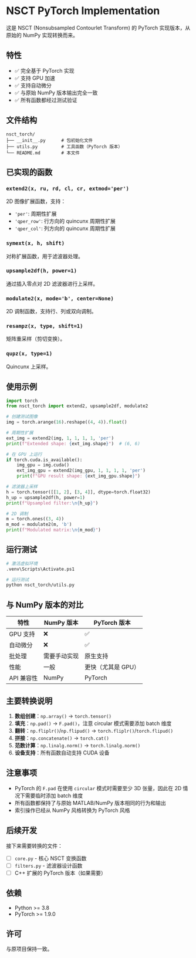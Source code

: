 # NSCT PyTorch Implementation

这是 NSCT (Nonsubsampled Contourlet Transform) 的 PyTorch 实现版本，从原始的 NumPy 实现转换而来。

## 特性

- ✅ 完全基于 PyTorch 实现
- ✅ 支持 GPU 加速
- ✅ 支持自动微分
- ✅ 与原始 NumPy 版本输出完全一致
- ✅ 所有函数都经过测试验证

## 文件结构

```
nsct_torch/
├── __init__.py      # 包初始化文件
├── utils.py         # 工具函数（PyTorch 版本）
└── README.md        # 本文件
```

## 已实现的函数

### `extend2(x, ru, rd, cl, cr, extmod='per')`
2D 图像扩展函数，支持：
- `'per'`: 周期性扩展
- `'qper_row'`: 行方向的 quincunx 周期性扩展
- `'qper_col'`: 列方向的 quincunx 周期性扩展

### `symext(x, h, shift)`
对称扩展函数，用于滤波器处理。

### `upsample2df(h, power=1)`
通过插入零点对 2D 滤波器进行上采样。

### `modulate2(x, mode='b', center=None)`
2D 调制函数，支持行、列或双向调制。

### `resampz(x, type, shift=1)`
矩阵重采样（剪切变换）。

### `qupz(x, type=1)`
Quincunx 上采样。

## 使用示例

```python
import torch
from nsct_torch import extend2, upsample2df, modulate2

# 创建测试图像
img = torch.arange(16).reshape((4, 4)).float()

# 周期性扩展
ext_img = extend2(img, 1, 1, 1, 1, 'per')
print(f"Extended shape: {ext_img.shape}")  # (6, 6)

# 在 GPU 上运行
if torch.cuda.is_available():
    img_gpu = img.cuda()
    ext_img_gpu = extend2(img_gpu, 1, 1, 1, 1, 'per')
    print(f"GPU result shape: {ext_img_gpu.shape}")

# 滤波器上采样
h = torch.tensor([[1, 2], [3, 4]], dtype=torch.float32)
h_up = upsample2df(h, power=1)
print(f"Upsampled filter:\n{h_up}")

# 2D 调制
m = torch.ones((3, 4))
m_mod = modulate2(m, 'b')
print(f"Modulated matrix:\n{m_mod}")
```

## 运行测试

```bash
# 激活虚拟环境
.venv\Scripts\Activate.ps1

# 运行测试
python nsct_torch/utils.py
```

## 与 NumPy 版本的对比

| 特性 | NumPy 版本 | PyTorch 版本 |
|------|-----------|-------------|
| GPU 支持 | ❌ | ✅ |
| 自动微分 | ❌ | ✅ |
| 批处理 | 需要手动实现 | 原生支持 |
| 性能 | 一般 | 更快（尤其是 GPU） |
| API 兼容性 | NumPy | PyTorch |

## 主要转换说明

1. **数组创建**：`np.array()` → `torch.tensor()`
2. **填充**：`np.pad()` → `F.pad()`，注意 circular 模式需要添加 batch 维度
3. **翻转**：`np.fliplr()`/`np.flipud()` → `torch.fliplr()`/`torch.flipud()`
4. **拼接**：`np.concatenate()` → `torch.cat()`
5. **范数计算**：`np.linalg.norm()` → `torch.linalg.norm()`
6. **设备支持**：所有函数自动支持 CUDA 设备

## 注意事项

- PyTorch 的 `F.pad` 在使用 `circular` 模式时需要至少 3D 张量，因此在 2D 情况下需要临时添加 batch 维度
- 所有函数都保持了与原始 MATLAB/NumPy 版本相同的行为和输出
- 索引操作已经从 NumPy 风格转换为 PyTorch 风格

## 后续开发

接下来需要转换的文件：
- [ ] `core.py` - 核心 NSCT 变换函数
- [ ] `filters.py` - 滤波器设计函数
- [ ] C++ 扩展的 PyTorch 版本（如果需要）

## 依赖

- Python >= 3.8
- PyTorch >= 1.9.0

## 许可

与原项目保持一致。
